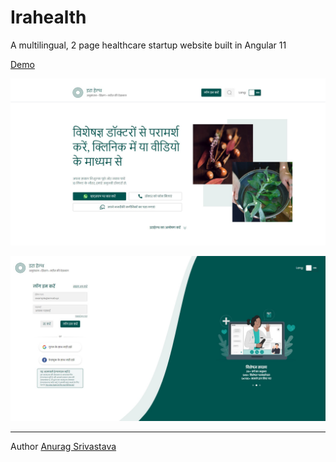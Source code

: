 # Irahealth

A multilingual, 2 page healthcare startup website built in Angular 11

[Demo](http://envisagecyberart.in/projects/the-workspace/)

![Screenshot1](Screenshot1.jpg?raw=true)

![Screenshot2](Screenshot2.jpg?raw=true)
___
Author [Anurag Srivastava](http://www.envisagecyberart.in)
